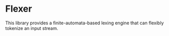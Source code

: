 # Flexer

This library provides a finite-automata-based lexing engine that can flexibly
tokenize an input stream.
